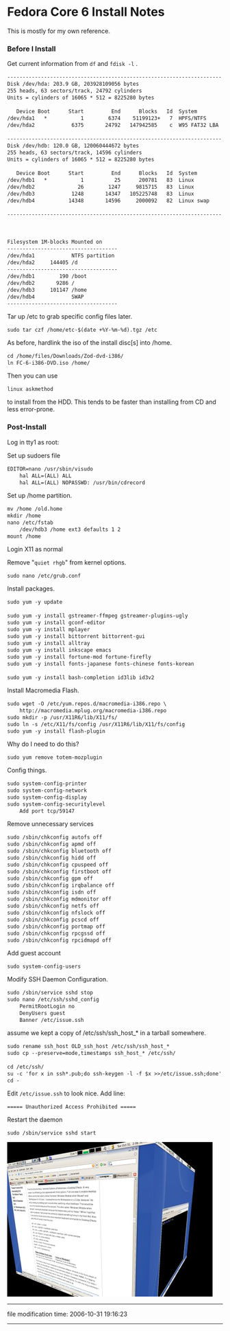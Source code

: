 Fedora Core 6 Install Notes
===========================

This is mostly for my own reference.

### Before I Install

Get current information from `df` and `fdisk -l` .

    
    ----------------------------------------------------------------------
    Disk /dev/hda: 203.9 GB, 203928109056 bytes
    255 heads, 63 sectors/track, 24792 cylinders
    Units = cylinders of 16065 * 512 = 8225280 bytes
    
       Device Boot      Start         End      Blocks   Id  System
    /dev/hda1   *           1        6374    51199123+   7  HPFS/NTFS
    /dev/hda2            6375       24792   147942585    c  W95 FAT32 LBA
    
    ----------------------------------------------------------------------
    Disk /dev/hdb: 120.0 GB, 120060444672 bytes
    255 heads, 63 sectors/track, 14596 cylinders
    Units = cylinders of 16065 * 512 = 8225280 bytes
    
       Device Boot      Start         End      Blocks   Id  System
    /dev/hdb1   *           1          25      200781   83  Linux
    /dev/hdb2              26        1247     9815715   83  Linux
    /dev/hdb3            1248       14347   105225748   83  Linux
    /dev/hdb4           14348       14596     2000092   82  Linux swap
    
    ----------------------------------------------------------------------
    

    
    Filesystem 1M-blocks Mounted on
    ------------------------------------
    /dev/hda1            NTFS partition
    /dev/hda2     144405 /d
    ------------------------------------
    /dev/hdb1        190 /boot
    /dev/hdb2       9286 /
    /dev/hdb3     101147 /home
    /dev/hdb4            SWAP
    ------------------------------------
    

Tar up /etc to grab specific config files later.

    sudo tar czf /home/etc-$(date +%Y-%m-%d).tgz /etc

As before, hardlink the iso of the install disc\[s\] into /home.

    cd /home/files/Downloads/Zod-dvd-i386/
    ln FC-6-i386-DVD.iso /home/

Then you can use

    linux askmethod

to install from the HDD. This tends to be faster than installing from CD and less error-prone.

### Post-Install

Log in tty1 as root:

Set up sudoers file

    EDITOR=nano /usr/sbin/visudo
    	hal ALL=(ALL) ALL
    	hal ALL=(ALL) NOPASSWD: /usr/bin/cdrecord
    

Set up /home partition.

    mv /home /old.home
    mkdir /home
    nano /etc/fstab
    	/dev/hdb3 /home ext3 defaults 1 2
    mount /home

Login X11 as normal

Remove "`quiet rhgb`" from kernel options.

    sudo nano /etc/grub.conf

Install packages.

    sudo yum -y update
    
    sudo yum -y install gstreamer-ffmpeg gstreamer-plugins-ugly
    sudo yum -y install gconf-editor
    sudo yum -y install mplayer
    sudo yum -y install bittorrent bittorrent-gui
    sudo yum -y install alltray
    sudo yum -y install inkscape emacs
    sudo yum -y install fortune-mod fortune-firefly
    sudo yum -y install fonts-japanese fonts-chinese fonts-korean
    
    sudo yum -y install bash-completion id3lib id3v2

Install Macromedia Flash.

    sudo wget -O /etc/yum.repos.d/macromedia-i386.repo \
    	http://macromedia.mplug.org/macromedia-i386.repo
    sudo mkdir -p /usr/X11R6/lib/X11/fs/
    sudo ln -s /etc/X11/fs/config /usr/X11R6/lib/X11/fs/config
    sudo yum -y install flash-plugin

Why do I need to do this?

    sudo yum remove totem-mozplugin

Config things.

    sudo system-config-printer
    sudo system-config-network
    sudo system-config-display
    sudo system-config-securitylevel
    	Add port tcp/59147

Remove unnecessary services

    sudo /sbin/chkconfig autofs off
    sudo /sbin/chkconfig apmd off
    sudo /sbin/chkconfig bluetooth off
    sudo /sbin/chkconfig hidd off
    sudo /sbin/chkconfig cpuspeed off
    sudo /sbin/chkconfig firstboot off
    sudo /sbin/chkconfig gpm off
    sudo /sbin/chkconfig irqbalance off
    sudo /sbin/chkconfig isdn off
    sudo /sbin/chkconfig mdmonitor off
    sudo /sbin/chkconfig netfs off
    sudo /sbin/chkconfig nfslock off
    sudo /sbin/chkconfig pcscd off
    sudo /sbin/chkconfig portmap off
    sudo /sbin/chkconfig rpcgssd off
    sudo /sbin/chkconfig rpcidmapd off

Add guest account

    sudo system-config-users

Modify SSH Daemon Configuration.

    sudo /sbin/service sshd stop
    sudo nano /etc/ssh/sshd_config
    	PermitRootLogin no
    	DenyUsers guest
    	Banner /etc/issue.ssh

assume we kept a copy of /etc/ssh/ssh\_host\_\* in a tarball somewhere.

    sudo rename ssh_host OLD_ssh_host /etc/ssh/ssh_host_*
    sudo cp --preserve=mode,timestamps ssh_host_* /etc/ssh/

    cd /etc/ssh/
    su -c 'for x in ssh*.pub;do ssh-keygen -l -f $x >>/etc/issue.ssh;done'
    cd -

Edit `/etc/issue.ssh` to look nice. Add line:

    ===== Unauthorized Access Prohibited =====

Restart the daemon

    sudo /sbin/service sshd start

![[]](/images/fc6-screenshot-cube.jpg)

* * *

file modification time: 2006-10-31 19:16:23

* * *
